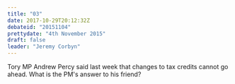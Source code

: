```yaml
---
title: "03"
date: 2017-10-29T20:12:32Z
debateid: "20151104"
prettydate: "4th November 2015"
draft: false
leader: "Jeremy Corbyn"
---
```


Tory MP Andrew Percy said last week that changes to tax credits cannot go ahead. What is the PM's answer to his friend?